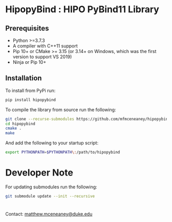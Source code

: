 #  HipopyBind : HIPO PyBind11 Library

## Prerequisites

* Python >=3.7.3
* A compiler with C++11 support
* Pip 10+ or CMake >= 3.15 (or 3.14+ on Windows, which was the first version to support VS 2019)
* Ninja or Pip 10+

## Installation

To install from PyPi run:

```bash
pip install hipopybind
```

To compile the library from source run the following:

```bash
git clone --recurse-submodules https://github.com/mfmceneaney/hipopybind.git
cd hipopybind
cmake .
make
```

And add the following to your startup script:

```bash
export PYTHONPATH=$PYTHONPATH\:/path/to/hipopybind
```

# Developer Note
For updating submodules run the following:

```bash
git submodule update --init --recursive
```

#

Contact: matthew.mceneaney@duke.edu

